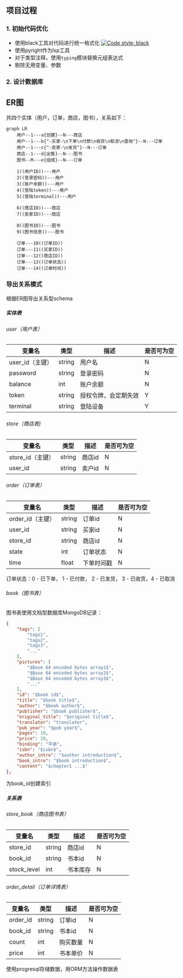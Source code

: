 ## 项目过程

### 1. 初始代码优化

- 使用black工具对代码进行统一格式化
  [![Code style: black](https://img.shields.io/badge/code%20style-black-000000.svg)](https://github.com/psf/black)
- 使用pyright作为lsp工具
- 对于类型注释，使用`typing`模块替换元组表达式
- 剔除无用变量、参数

### 2. 设计数据库

## ER图

共四个实体（用户，订单，商店，图书），关系如下：

```mermaid
graph LR
    用户--1---a{创建}--N---商店
    用户--1---b{"-买家-\n下单\n付款\n收货\n取消\n查询"}--N---订单
    用户--1---c{"-卖家-\n发货"}--N---订单
    商店--1---d{出售}--N---图书
    图书--M---e{组成}--N---订单

    1((用户ID))---用户
    2((登录密码))---用户
    3((账户余额))---用户
    4((登陆token))---用户
    5((登陆terminal))---用户

    6((商店ID))---商店
    7((卖家ID))---商店

    8((图书ID))---图书
    9((图书信息))---图书

    订单---10((订单ID))
    订单---11((买家ID))
    订单---12((商店ID))
    订单---13((订单状态))
    订单---14((订单时间))
```

### 导出关系模式

根据ER图导出关系型schema

##### 实体表

###### user（用户表）

| 变量名          | 类型   | 描述                 | 是否可为空 |
| --------------- | ------ | -------------------- | ---------- |
| user_id（主键） | string | 用户名               | N          |
| password        | string | 登录密码             | N          |
| balance         | int    | 账户余额             | N          |
| token           | string | 授权令牌，会定期失效 | Y          |
| terminal        | string | 登陆设备             | Y          |

###### store（商店表)

| 变量名           | 类型   | 描述   | 是否可为空 |
| ---------------- | ------ | ------ | ---------- |
| store_id（主键） | string | 商店id | N          |
| user_id          | string | 卖户id | N          |

###### order（订单表）

| 变量名           | 类型   | 描述       | 是否可为空 |
| ---------------- | ------ | ---------- | ---------- |
| order_id（主键） | string | 订单id     | N          |
| user_id          | string | 买家id     | N          |
| store_id         | string | 商店id     | N          |
| state            | int    | 订单状态   | N          |
| time             | float  | 下单时间戳 | N          |

订单状态：0 - 已下单， 1 - 已付款， 2 - 已发货， 3 - 已收货，4 - 已取消

###### book（图书表）

图书表使用文档型数据库MongoDB记录：

```json
{
    "tags": [
        "tags1",
        "tags2",
        "tags3",
        "..."
    ],
    "pictures": [
        "$Base 64 encoded bytes array1$",
        "$Base 64 encoded bytes array2$",
        "$Base 64 encoded bytes array3$",
        "..."
    ],
    "id": "$book id$",
    "title": "$book title$",
    "author": "$book author$",
    "publisher": "$book publisher$",
    "original_title": "$original title$",
    "translator": "translater",
    "pub_year": "$pub year$",
    "pages": 10,
    "price": 10,
    "binding": "平装",
    "isbn": "$isbn$",
    "author_intro": "$author introduction$",
    "book_intro": "$book introduction$",
    "content": "$chapter1 ...$"
},
```

为book_id创建索引

##### 关系表

###### store_book（商店图书表）

| 变量名      | 类型   | 描述     | 是否可为空 |
| ----------- | ------ | -------- | ---------- |
| store_id    | string | 商店id   | N          |
| book_id     | string | 书本id   | N          |
| stock_level | int    | 书本库存 | N          |

###### order_detail（订单详情表）

| 变量名   | 类型   | 描述     | 是否可为空 |
| -------- | ------ | -------- | ---------- |
| order_id | string | 订单id   | N          |
| book_id  | string | 书本id   | N          |
| count    | int    | 购买数量 | N          |
| price    | int    | 书本单价 | N          |

使用progresql存储数据，用ORM方法操作数据表
